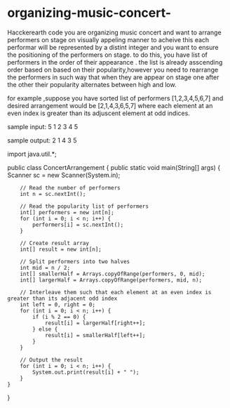 # organizing-music-concert-
Hacckerearth code
you are organizing music concert and want to arrange performers on stage on visually appeling manner 
to acheive this each performar will be represented by a distint integer and you want to ensure the positioning 
of the performers on stage. to do this, you have list of performers in the order of their appearance .
the list is already asscending order based on based on their popularity,however you need to rearrange 
the performers in such way that when they are appear on stage one after the other
their popularity alternates between high and low.
 
 for example ,suppose you have sorted list of performers [1,2,3,4,5,6,7] and desired arrangement would be [2,1,4,3,6,5,7]
 where each element at an even index is greater than its adjuscent element at odd indices.
 
 sample input: 
 5
 1 2 3 4 5 
 
 sample output:
 2 1 4 3 5 



 
 
 
 
 import java.util.*;

public class ConcertArrangement {
    public static void main(String[] args) {
        Scanner sc = new Scanner(System.in);
        
        // Read the number of performers
        int n = sc.nextInt();
        
        // Read the popularity list of performers
        int[] performers = new int[n];
        for (int i = 0; i < n; i++) {
            performers[i] = sc.nextInt();
        }
        
        // Create result array
        int[] result = new int[n];
        
        // Split performers into two halves
        int mid = n / 2;
        int[] smallerHalf = Arrays.copyOfRange(performers, 0, mid);
        int[] largerHalf = Arrays.copyOfRange(performers, mid, n);
        
        // Interleave them such that each element at an even index is greater than its adjacent odd index
        int left = 0, right = 0;
        for (int i = 0; i < n; i++) {
            if (i % 2 == 0) {
                result[i] = largerHalf[right++];
            } else {
                result[i] = smallerHalf[left++];
            }
        }
        
        // Output the result
        for (int i = 0; i < n; i++) {
            System.out.print(result[i] + " ");
        }
    }
}

